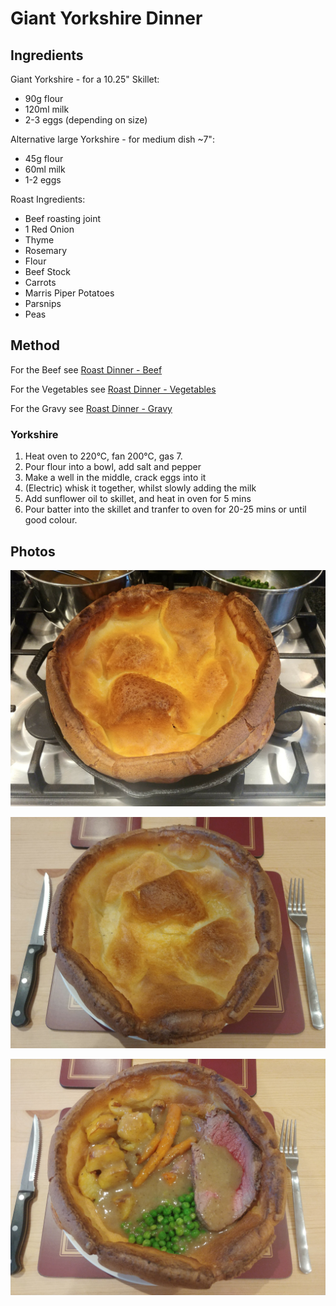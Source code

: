 # Giant Yorkshire Dinner

## Ingredients

Giant Yorkshire - for a 10.25" Skillet:
- 90g flour
- 120ml milk
- 2-3 eggs (depending on size)

Alternative large Yorkshire - for medium dish ~7":
- 45g flour
- 60ml milk
- 1-2 eggs

Roast Ingredients:
- Beef roasting joint
- 1 Red Onion
- Thyme
- Rosemary
- Flour
- Beef Stock
- Carrots
- Marris Piper Potatoes
- Parsnips
- Peas

## Method

For the Beef see [Roast Dinner - Beef](./roast_dinner.md#beef) 

For the Vegetables see [Roast Dinner - Vegetables](./roast_dinner.md#vegetables) 

For the Gravy see [Roast Dinner - Gravy](./roast_dinner.md#gravy) 

### Yorkshire

1. Heat oven to 220°C, fan 200°C, gas 7.
2. Pour flour into a bowl, add salt and pepper
3. Make a well in the middle, crack eggs into it
4. (Electric) whisk it together, whilst slowly adding the milk
5. Add sunflower oil to skillet, and heat in oven for 5 mins
6. Pour batter into the skillet and tranfer to oven for 20-25 mins or until good colour.

## Photos

![](../images/giant_yorkshire_dinner_1_compressed.jpg)

![](../images/giant_yorkshire_dinner_2_compressed.jpg)

![](../images/giant_yorkshire_dinner_3_compressed.jpg)
